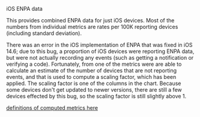 iOS ENPA data

This provides combined ENPA data for just iOS devices. Most of the numbers from individual metrics are rates per 100K reporting devices (including standard deviation). 

There was an error in the iOS implementation of ENPA that was fixed in iOS 14.6; due to this bug, a proportion of iOS devices were reporting ENPA data, but were not actually recording any events (such as getting a notification or verifying a code). Fortunately, from one of the metrics were are able to calculate an estimate of the number of devices that are not reporting events, and that is used to compute a scaling factor, which has been applied. The scaling factor is one of the columns in the chart. Because some devices don't get updated to newer versions, there are still a few devices effected by this bug, so the scaling factor is still slightly above 1.  

[definitions of computed metrics here](https://docs.google.com/spreadsheets/d/1FalTR8Q9He-Axjx09yic-PGgy4analJVQiXi1HWHkuA/edit?usp=sharing)

